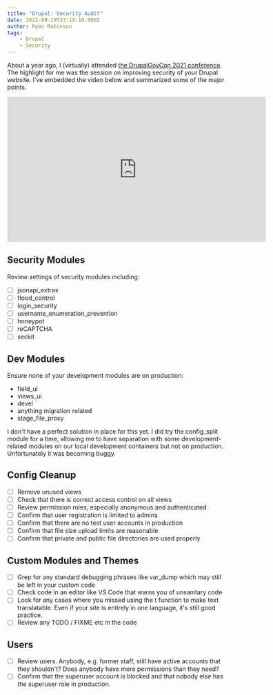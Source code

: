 ```yaml
---
title: "Drupal: Security Audit"
date: 2022-09-19T23:19:19.000Z
author: Ryan Robinson
tags:
    - Drupal
    - Security
---
```


About a year ago, I (virtually) attended [the DrupalGovCon 2021 conference](https://www.drupalgovcon.org/). The highlight for me was the session on improving security of your Drupal website. I’ve embedded the video below and summarized some of the major points.

<iframe allow="accelerometer; autoplay; clipboard-write; encrypted-media; gyroscope; picture-in-picture" allowfullscreen="" frameborder="0" height="337" loading="lazy" src="https://www.youtube.com/embed/ghoFlwrC3SM?list=PLsGrHy_lmfhT5cl0P_I737mo6952uIkt6" title="Tips for Securing Your Drupal Application" width="600"></iframe>

## Security Modules

Review settings of security modules including:

- [ ] jsonapi_extras
- [ ] flood_control
- [ ] login_security
- [ ] username_enumeration_prevention
- [ ] honeypot
- [ ] reCAPTCHA
- [ ] seckit

## Dev Modules

Ensure none of your development modules are on production:

- field_ui
- views_ui
- devel
- anything migration related
- stage_file_proxy

I don't have a perfect solution in place for this yet. I did try the config_split module for a time, allowing me to have separation with some development-related modules on our local development containers but not on production. Unfortunately it was becoming buggy.

## Config Cleanup

- [ ] Remove unused views
- [ ] Check that there is correct access control on all views
- [ ] Review permission roles, especially anonymous and authenticated
- [ ] Confirm that user registration is limited to admins
- [ ] Confirm that there are no test user accounts in production
- [ ] Confirm that file size upload limits are reasonable
- [ ] Confirm that private and public file directories are used properly

## Custom Modules and Themes

- [ ] Grep for any standard debugging phrases like var_dump which may still be left in your custom code
- [ ] Check code in an editor like VS Code that warns you of unsanitary code
- [ ] Look for any cases where you missed using the t function to make text translatable. Even if your site is entirely in one language, it's still good practice.
- [ ] Review any TODO / FIXME etc in the code

## Users

- [ ] Review users. Anybody, e.g. former staff, still have active accounts that they shouldn't? Does anybody have more permissions than they need?
- [ ] Confirm that the superuser account is blocked and that nobody else has the superuser role in production.
